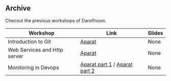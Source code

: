 ## Archive
Checout the previous workshops of Darolfnoon.

| Workshop                                      | Link                                                                                      | Slides |
| --------------------------------------------- | ----------------------------------------------------------------------------------------- |--------|
| Introduction to Git                           | [Aparat](https://aparat.com/v/RaK4i)                                                      | None   |
| Web Services and Http server                  | [Aparat](https://www.aparat.com/v/fNur1)                                                  | None   |
| Monitoring in Devops                          | [Aparat part 1](https://aparat.com/v/xaBIS) / [Aparat part 2](https://aparat.com/v/YDUyg) | None   |
